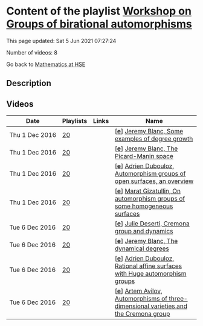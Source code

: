 # Content of the playlist [Workshop on Groups of birational automorphisms](https://youtube.com/playlist?list=PLq3E5oubNNoANrXu9fWnLmUqI5di7zGtT)

This page updated: Sat 5 Jun 2021 07:27:24

Number of videos: 8

Go back to [Mathematics at HSE](./README.md)

## Description



## Videos

|Date|Playlists|Links|Name|
|---|---|---|---|
| Thu&nbsp;1&nbsp;Dec&nbsp;2016 | [20](./playlists/20.md "Workshop on Groups of birational automorphisms") |  | [[**e**](https://studio.youtube.com/video/vAFXt0TlkkI/edit)] [Jeremy Blanc, Some examples of degree growth](https://youtube.com/watch?v=vAFXt0TlkkI&list=PLq3E5oubNNoANrXu9fWnLmUqI5di7zGtT "Этот ролик обработан в Видеоредакторе YouTube (http://www.youtube.com/editor)") |
| Thu&nbsp;1&nbsp;Dec&nbsp;2016 | [20](./playlists/20.md "Workshop on Groups of birational automorphisms") |  | [[**e**](https://studio.youtube.com/video/g5Pg7uhyjqA/edit)] [Jeremy Blanc, The Picard-Manin space](https://youtube.com/watch?v=g5Pg7uhyjqA&list=PLq3E5oubNNoANrXu9fWnLmUqI5di7zGtT "Этот ролик обработан в Видеоредакторе YouTube (http://www.youtube.com/editor)") |
| Thu&nbsp;1&nbsp;Dec&nbsp;2016 | [20](./playlists/20.md "Workshop on Groups of birational automorphisms") |  | [[**e**](https://studio.youtube.com/video/t4HAx_ADw_g/edit)] [Adrien Dubouloz, Automorphism groups of open surfaces, an overview](https://youtube.com/watch?v=t4HAx_ADw_g&list=PLq3E5oubNNoANrXu9fWnLmUqI5di7zGtT "Этот ролик обработан в Видеоредакторе YouTube (http://www.youtube.com/editor)") |
| Thu&nbsp;1&nbsp;Dec&nbsp;2016 | [20](./playlists/20.md "Workshop on Groups of birational automorphisms") |  | [[**e**](https://studio.youtube.com/video/ehDVya5S_M8/edit)] [Marat Gizatullin, On automorphism groups of some homogeneous surfaces](https://youtube.com/watch?v=ehDVya5S_M8&list=PLq3E5oubNNoANrXu9fWnLmUqI5di7zGtT "Этот ролик обработан в Видеоредакторе YouTube (http://www.youtube.com/editor)") |
| Tue&nbsp;6&nbsp;Dec&nbsp;2016 | [20](./playlists/20.md "Workshop on Groups of birational automorphisms") |  | [[**e**](https://studio.youtube.com/video/hp7zfyJrh-8/edit)] [Julie Deserti, Cremona group and dynamics](https://youtube.com/watch?v=hp7zfyJrh-8&list=PLq3E5oubNNoANrXu9fWnLmUqI5di7zGtT "Этот ролик обработан в Видеоредакторе YouTube (http://www.youtube.com/editor)") |
| Tue&nbsp;6&nbsp;Dec&nbsp;2016 | [20](./playlists/20.md "Workshop on Groups of birational automorphisms") |  | [[**e**](https://studio.youtube.com/video/f2XhGjX5YaQ/edit)] [Jeremy Blanc, The dynamical degrees](https://youtube.com/watch?v=f2XhGjX5YaQ&list=PLq3E5oubNNoANrXu9fWnLmUqI5di7zGtT "Этот ролик обработан в Видеоредакторе YouTube (http://www.youtube.com/editor)") |
| Tue&nbsp;6&nbsp;Dec&nbsp;2016 | [20](./playlists/20.md "Workshop on Groups of birational automorphisms") |  | [[**e**](https://studio.youtube.com/video/7xyQsBzpVpc/edit)] [Adrien Dubouloz, Rational affine surfaces with Huge automorphism groups](https://youtube.com/watch?v=7xyQsBzpVpc&list=PLq3E5oubNNoANrXu9fWnLmUqI5di7zGtT "Этот ролик обработан в Видеоредакторе YouTube (http://www.youtube.com/editor)") |
| Tue&nbsp;6&nbsp;Dec&nbsp;2016 | [20](./playlists/20.md "Workshop on Groups of birational automorphisms") |  | [[**e**](https://studio.youtube.com/video/Sd4N8SMcoJ4/edit)] [Artem Avilov, Automorphisms of three-dimensional varieties and the Cremona group](https://youtube.com/watch?v=Sd4N8SMcoJ4&list=PLq3E5oubNNoANrXu9fWnLmUqI5di7zGtT "Этот ролик обработан в Видеоредакторе YouTube (http://www.youtube.com/editor)") |
